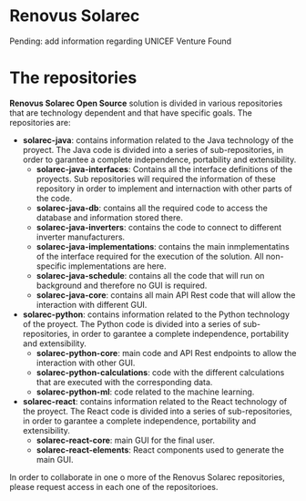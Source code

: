 # Renovus Solarec


Pending: add information regarding UNICEF Venture Found

# The repositories
**Renovus Solarec Open Source** solution is divided in various repositories that are technology dependent and that have specific goals. The repositories are:
- **solarec-java**: contains information related to the Java technology of the proyect. The Java code is divided into a series of sub-repositories, in order to garantee a complete independence, portability and extensibility.
	- **solarec-java-interfaces**: Contains all the interface definitions of the proyects. Sub repositories will required the information of these repository in order to implement and internaction with other parts of the code.
	- **solarec-java-db**: contains all the required code to access the database and information stored there.
	- **solarec-java-inverters**: contains the code to connect to different inverter manufacturers.
	- **solarec-java-implementations**: contains the main inmplementatins of the interface required for the execution of the solution. All non-specific implementations are here.
	- **solarec-java-schedule**: contains all the code that will run on background and therefore no GUI is required.
	- **solarec-java-core**: contains all main API Rest code that will allow the interaction with different GUI.
-   **solarec-python**: contains information related to the Python technology of the proyect. The Python code is divided into a series of sub-repositories, in order to garantee a complete independence, portability and extensibility.
	-   **solarec-python-core**: main code and API Rest endpoints to allow the interaction with other GUI.
	-   **solarec-python-calculations**: code with the different calculations that are executed with the corresponding data.
	-   **solarec-python-ml**: code related to the machine learning.
- **solarec-react**: contains information related to the React technology of the proyect. The React code is divided into a series of sub-repositories, in order to garantee a complete independence, portability and extensibility.
	-   **solarec-react-core**: main GUI for the final user.
	-   **solarec-react-elements**: React components used to generate the main GUI.

In order to collaborate in one o more of the Renovus Solarec repositories, please request access in each one of the repositorioes.
